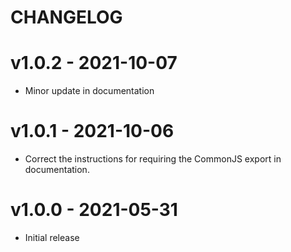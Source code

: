 # CHANGELOG

# v1.0.2 - 2021-10-07

- Minor update in documentation

# v1.0.1 - 2021-10-06

- Correct the instructions for requiring the CommonJS export in documentation.

# v1.0.0 - 2021-05-31

- Initial release
